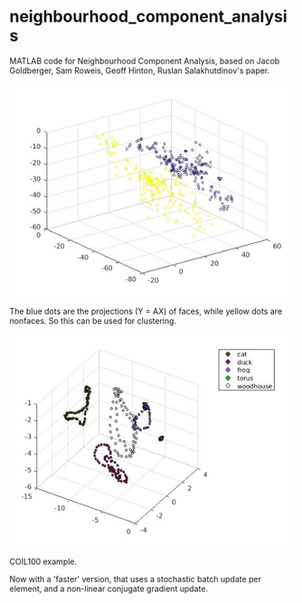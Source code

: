 # neighbourhood_component_analysis
MATLAB code for Neighbourhood Component Analysis, based on Jacob Goldberger, Sam Roweis, Geoff Hinton, Ruslan Salakhutdinov's paper.

![image](res.jpg)

The blue dots are the projections (Y = AX) of faces, while yellow dots are nonfaces. So this can be used for clustering.

![image](res_coil.jpg)

COIL100 example. 

Now with a 'faster' version, that uses a stochastic batch update per element, and a non-linear conjugate gradient update.